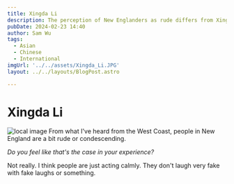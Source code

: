 ```yaml
---
title: Xingda Li
description: The perception of New Englanders as rude differs from Xingda's experience.
pubDate: 2024-02-23 14:40
author: Sam Wu
tags:
  - Asian
  - Chinese
  - International
imgUrl: '../../assets/Xingda_Li.JPG'
layout: ../../layouts/BlogPost.astro

---
```

# Xingda Li

![local image](../../assets/Xingda_Li.JPG)
From what I've heard from the West Coast, people in New England are a bit rude or condescending.

*Do you feel like that's the case in your experience?*

Not really. I think people are just acting calmly. They don't laugh very fake with fake laughs or something.
